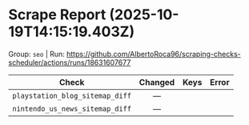 # Scrape Report (2025-10-19T14:15:19.403Z)

Group: `seo`  |  Run: https://github.com/AlbertoRoca96/scraping-checks-scheduler/actions/runs/18631607677

| Check | Changed | Keys | Error |
|---|:---:|:--|:--|
| `playstation_blog_sitemap_diff` | — |  |  |
| `nintendo_us_news_sitemap_diff` | — |  |  |

